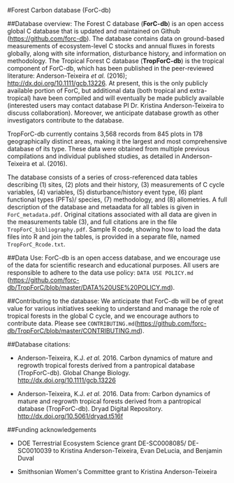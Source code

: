 #Forest Carbon database (ForC-db)

##Database overview:
The Forest C database (**ForC-db**) is an open access global C database that is updated and maintained on Github (https://github.com/forc-db). The database contains data on ground-based measurements of ecosystem-level C stocks and annual fluxes in forests globally, along with site information, disturbance history, and information on methodology. The Tropical Forest C database (**TropForC-db**) is the tropical component of ForC-db, which has been published in the peer-reviewed literature: Anderson-Teixeira *et al.* (2016); http://dx.doi.org/10.1111/gcb.13226. At present, this is the only publicly available portion of ForC, but additional data (both tropical and extra-tropical) have been compiled and will eventually be made publicly available (interested users may contact database PI Dr. Kristina Anderson-Teixeira to discuss collaboration). Moreover, we anticipate database growth as other investigators contribute to the database.

TropForC-db currently contains 3,568 records from 845 plots in 178 geographically distinct areas, making it the largest and most comprehensive database of its type. These data were obtained from multiple previous compilations and individual published studies, as detailed in Anderson-Teixeira et al. (2016).

The database consists of a series of cross-referenced data tables describing
(1) sites, (2) plots and their history, (3) measurements of C cycle variables, (4) variables, (5) disturbance/history event type, (6) plant functional types (PFTs)/ species, (7) methodology, and (8)
allometries. A full description of the database and metaadata for all tables is given in `ForC_metadata.pdf`.  Original citations associated with all data are given in the
measurements table (3), and full citations are in the file `TropForC_bibliography.pdf`. Sample R code, showing how to load the data files into R and join the tables, is provided in a separate file, named
`TropForC_Rcode.txt`. 

##Data Use: 
ForC-db is an open access database, and we encourage use of the data for scientific research and educational purposes. All users are responsible to adhere to the data use policy: `DATA USE POLICY.md` (https://github.com/forc-db/TropForC/blob/master/DATA%20USE%20POLICY.md).

##Contributing to the database: 
We anticipate that ForC-db will be of great value for various initiatives seeking to understand and manage the role of tropical forests in the global C cycle, and we encourage authors to contribute data. Please see `CONTRIBUTING.md`(https://github.com/forc-db/TropForC/blob/master/CONTRIBUTING.md).

##Database citations:
* Anderson-Teixeira, K.J. *et al.* 2016. Carbon dynamics of mature and regrowth tropical forests derived from a pantropical database (TropForC-db). Global Change Biology. http://dx.doi.org/10.1111/gcb.13226 

* Anderson-Teixeira, K.J. *et al.* 2016. Data from: Carbon dynamics of mature and regrowth tropical forests derived from a pantropical database (TropForC-db). Dryad Digital Repository.
http://dx.doi.org/10.5061/dryad.t516f

##Funding acknowledgements
* DOE Terrestrial Ecosystem Science grant DE-SC0008085/ DE-SC0010039 to Kristina Anderson-Teixeira, Evan DeLucia, and Benjamin Duval

* Smithsonian Women's Committee grant to Kristina Anderson-Teixeira
